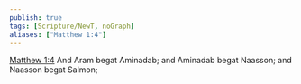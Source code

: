```yaml
---
publish: true
tags: [Scripture/NewT, noGraph]
aliases: ["Matthew 1:4"]
---
```

[Matthew 1:4](https://churchofjesuschrist.org/study/scriptures/nt/matt/1?lang=eng&id=p4#p4) And Aram begat Aminadab; and Aminadab begat Naasson; and Naasson begat Salmon;
